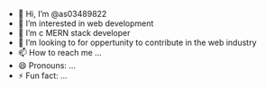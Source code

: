 - 👋 Hi, I’m @as03489822
- 👀 I’m interested in web development
- 🌱 I’m c MERN stack developer
- 💞️ I’m looking to for oppertunity to contribute in the web industry
- 📫 How to reach me ...
- 😄 Pronouns: ...
- ⚡ Fun fact: ...

<!---
as03489822/as03489822 is a ✨ special ✨ repository because its `README.md` (this file) appears on your GitHub profile.
You can click the Preview link to take a look at your changes.
--->
